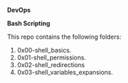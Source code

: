**DevOps**</br>

**Bash Scripting**</br>

This repo contains the following folders:</br>

1. 0x00-shell_basics.</br>
2. 0x01-shell_permissions.</br>
3. 0x02-shell_redirections</br>
4. 0x03-shell_variables_expansions.<br>
